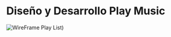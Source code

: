 # Diseño y Desarrollo Play Music

![WireFrame Play List](http://drive.google.com/uc?export=view&id=1-ONr9_ZnHCbfQer5nrz1KDtkswQ4GmCg))

